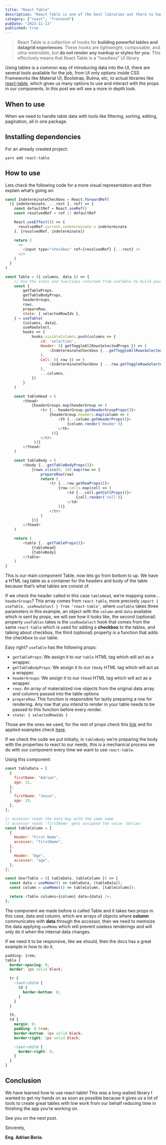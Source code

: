 ```yaml
---
title: "React Table"
description: "React Table is one of the best libraries out there to handle tables, its updated quite frequently and the developers behind it are very eager to listen to the community, lets check it out!"
category: ["react", "frontend"]
pubDate: "2023-11-13"
published: true
---
```


> React Table is a collection of hooks for **building powerful tables and datagrid experiences**. These hooks are lightweight, composable, and ultra-extensible, but **do not render any markup or styles for you**. This effectively means that React Table is a "headless" UI library

Using tables is a common way of introducing data into the UI, there are several tools available for the job, from UI only options inside CSS Frameworks like Material UI, Bootstrap, Bulma, etc, to actual libraries like [react-table](https://react-table.js.org/), which gives us many options to use and interact with the props in our components. In this post we will see a more in depth look.

## When to use

When we need to handle table data with tools like filtering, sorting, editing, pagination, all in one package.

## Installing dependencies

For an already created project:

```text
yarn add react-table
```

## How to use

Lets check the following code for a more visual representation and then explain what’s going on:

```javascript
const IndeterminateCheckbox = React.forwardRef(
  ({ indeterminate, ...rest }, ref) => {
    const defaultRef = React.useRef()
    const resolvedRef = ref || defaultRef

    React.useEffect(() => {
      resolvedRef.current.indeterminate = indeterminate
    }, [resolvedRef, indeterminate])

    return (
      <>
        <input type="checkbox" ref={resolvedRef} {...rest} />
      </>
    )
  }
)

const Table = ({ columns, data }) => {
    // Use the state and functions returned from useTable to build your UI
    const {
        getTableProps,
        getTableBodyProps,
        headerGroups,
        rows,
        prepareRow,
        state: { selectedRowIds },
    } = useTable(
    	{columns, data},
        useRowSelect,
        hooks => {
            hooks.visibleColumns.push(columns => {
                id: 'selection',
                Header: ({ getToggleAllRowsSelectedProps }) => (
                	<IndeterminateCheckbox {...getToggleAllRowsSelectedProps()} />
                ),
                Cell: ({ row }) => (
        			<IndeterminateCheckbox { ...row.getToggleRowSelectedProps() } />
				),
          		...columns,
            })
        }
    )

    const tableHead = (
    	<thead>
        	{headerGroups.map(headerGroup => (
             	<tr {...headerGroup.getHeaderGroupProps()}>
             		{headerGroup.headers.map(column => (
                     	<th {...column.getHeaderProps()}>
                        	{column.render('Header')}
                        </th>
                     ))}
             	</tr>
             ))}
        </thead>
    )

    const tableBody = (
    	<tbody {...getTableBodyProps()}>
        	{rows.slice(0, 10).map(row => {
                prepareRow(row)
                return (
                	<tr {...row.getRowProps()}>
                    	{row.cells.map(cell => (
                        	<td {...cell.getCellProps()}>
                            	{cell.render('cell')}
                            </td>
                        ))}
                    </tr>
                )
            })}
        </thead>
    )

    return (
    	<table {...getTableProps()}>
        	{tableHead}
			{tableBody}
        </table>
    )
}
```

This is our main component Table, now lets go from bottom to up. We have a HTML tag table as a container for the headers and body of the table because that’s what tables are consist of.

If we check the header called in this case `tableHead`, we’re mapping some… `headerGroups`? This array comes from `react-table`, more precisely `import { useTable, useRowSelect } from ‘react-table’`, where `useTable` takes three parameters in this example, an object with the `column` and `data` available which is sent by props, we will see how it looks like, the second (optional) property `useTables` takes is the `useRowSelect` hook that comes from the same `react-table` which is used for adding a **checkbox** to the tables, and talking about checkbox, the third (optional) property is a function that adds the checkbox to our table.

Easy right? `useTable` has the following props:

- `getTableProps`: We assign it to our `table` HTML tag which will act as a wrapper.
- `getTableBodyProps`: We assign it to our `tbody` HTML tag which will act as a wrapper.
- `headerGroups`: We assign it to our `thead` HTML tag which will act as a wrapper.
- `rows`: An array of materialized row objects from the original data array and columns passed into the table options
- `prepareRow`: This function is responsible for lazily preparing a row for rendering. Any row that you intend to render in your table needs to be passed to this function before every render.
- `state: { selectedRowIds }`

Those are the ones we used, for the rest of props check this [link](https://react-table.tanstack.com/docs/api/overview) and for applied examples check [here](https://react-table.tanstack.com/docs/examples/basic).

If we check the code we put initially, in `tableBody` we’re preparing the body with the properties to react to our needs, this is a mechanical process we do with our component every time we want to use `react-table`.

Using this component:

```javascript
const tableData = [
  {
    firstName: "Adrian",
    age: 31,
  },
  {
    firstName: "Jesus",
    age: 19,
  },
];

// accessor reads the data key with the same name
// accessor reads 'firstName' gets assigned the value 'Adrian'
const tableColumn = [
  {
    Header: "First Name",
    accessor: "firstName",
  },
  {
    Header: "Age",
    accessor: "age",
  },
];

const UserTable = ({ tableData, tableColumn }) => {
  const data = useMemo(() => tableData, [tableData]);
  const column = useMemo(() => tableColumn, [tableColumn]);

  return <Table columns={column} data={data} />;
};
```

The component we made before is called Table and it takes two props in this case, data and column, which are arrays of objects where **column** communicates with **data** through the accessor, then we need to memoize the data applying `useMemo` which will prevent useless renderings and will only do it when the internal data changes.

If we need it to be responsive, like we should, then the docs has a great example in how to do it.

```css
padding: 1rem;
table {
  border-spacing: 0;
  border: 1px solid black;

  tr {
    :last-child {
      td {
        border-bottom: 0;
      }
    }
  }

  th,
  td {
    margin: 0;
    padding: 0.5rem;
    border-bottom: 1px solid black;
    border-right: 1px solid black;

    :last-child {
      border-right: 0;
    }
  }
}
```

## Conclusion

We have learned how to use react-table! This was a long waited library I wanted to get my hands on as soon as possible because it gives us a lot of tools to create great tables with low work from our behalf reducing time in finishing the app you’re working on.

See you on the next post.

Sincerely,

**Eng. Adrian Beria.**
